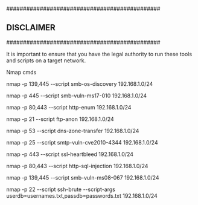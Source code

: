 ##############################################
##                DISCLAIMER                ##
##############################################

It is important to ensure that you have the legal authority to run these tools and scripts on a target network.


Nmap cmds

nmap -p 139,445 --script smb-os-discovery 192.168.1.0/24

nmap -p 445 --script smb-vuln-ms17-010 192.168.1.0/24

nmap -p 80,443 --script http-enum 192.168.1.0/24

nmap -p 21 --script ftp-anon 192.168.1.0/24

nmap -p 53 --script dns-zone-transfer 192.168.1.0/24

nmap -p 25 --script smtp-vuln-cve2010-4344 192.168.1.0/24

nmap -p 443 --script ssl-heartbleed 192.168.1.0/24

nmap -p 80,443 --script http-sql-injection 192.168.1.0/24

nmap -p 139,445 --script smb-vuln-ms08-067 192.168.1.0/24

nmap -p 22 --script ssh-brute --script-args userdb=usernames.txt,passdb=passwords.txt 192.168.1.0/24
